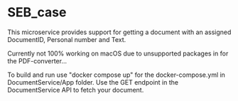 # SEB_case
This microservice provides support for getting a document with an assigned DocumentID, Personal number and Text.

Currently not 100% working on macOS due to unsupported packages in for the PDF-converter...

To build and run use "docker compose up" for the docker-compose.yml in DocumentService/App folder.
Use the GET endpoint in the DocumentService API to fetch your document.